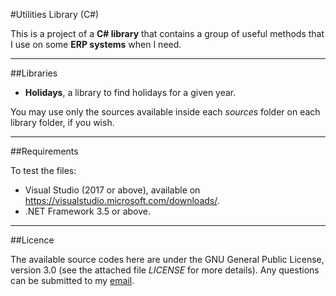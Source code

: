 #Utilities Library (C#)

This is a project of a **C# library** that contains a group of useful methods that I use on some **ERP systems** when I need.

---------------------------------------------------------------------------------------------------------------------------------

##Libraries

- **Holidays**, a library to find holidays for a given year.

You may use only the sources available inside each _sources_ folder on each library folder, if you wish.

---------------------------------------------------------------------------------------------------------------------------------

##Requirements

To test the files:

- Visual Studio (2017 or above), available on https://visualstudio.microsoft.com/downloads/.
- .NET Framework 3.5 or above.

---------------------------------------------------------------------------------------------------------------------------------

##Licence

The available source codes here are under the GNU General Public License, version 3.0 (see the attached file _LICENSE_ for more details). Any questions can be submitted to my [email](carloswdecarvalho@outlook.com).